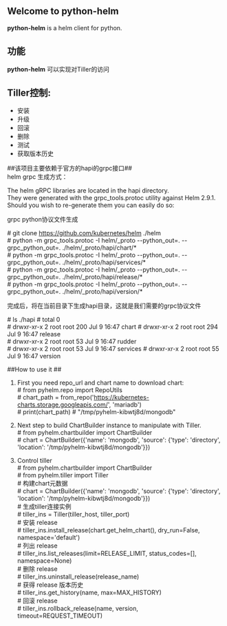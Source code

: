 ## Welcome to python-helm ###

**python-helm** is a helm client for python.

## 功能 ##

**python-helm** 可以实现对Tiller的访问

**Tiller控制:**  
--
- 安装  
- 升级  
- 回滚  
- 删除  
- 测试 
- 获取版本历史 

##该项目主要依赖于官方的hapi的grpc接口##  
helm grpc 生成方式：  

The helm gRPC libraries are located in the hapi directory.  
They were generated with the grpc_tools.protoc utility against Helm 2.9.1.   
Should you wish to re-generate them you can easily do so:  

grpc python协议文件生成  

\# git clone https://github.com/kubernetes/helm ./helm  
\# python -m grpc_tools.protoc -I helm/_proto --python_out=. --grpc_python_out=. ./helm/_proto/hapi/chart/*  
\# python -m grpc_tools.protoc -I helm/_proto --python_out=. --grpc_python_out=. ./helm/_proto/hapi/services/*  
\# python -m grpc_tools.protoc -I helm/_proto --python_out=. --grpc_python_out=. ./helm/_proto/hapi/release/*  
\# python -m grpc_tools.protoc -I helm/_proto --python_out=. --grpc_python_out=. ./helm/_proto/hapi/version/*  

完成后，将在当前目录下生成hapi目录，这就是我们需要的grpc协议文件  

\# ls ./hapi
\# total 0   
\# drwxr-xr-x 2 root root 200 Jul 9 16:47 chart
\# drwxr-xr-x 2 root root 294 Jul 9 16:47 release  
\# drwxr-xr-x 2 root root 53 Jul 9 16:47 rudder  
\# drwxr-xr-x 2 root root 53 Jul 9 16:47 services
\# drwxr-xr-x 2 root root 55 Jul 9 16:47 version

##How to use it ##

1. First you need repo_url and chart name to download chart:  
   \# from pyhelm.repo import RepoUtils  
   \# chart_path = from_repo('https://kubernetes-charts.storage.googleapis.com/', 'mariadb')  
   \# print(chart_path)
   \# "/tmp/pyhelm-kibwtj8d/mongodb"  

2. Next step to build ChartBuilder instance to manipulate with Tiller.  
   \# from pyhelm.chartbuilder import ChartBuilder  
   \# chart = ChartBuilder({'name': 'mongodb', 'source': {'type': 'directory', 'location': '/tmp/pyhelm-kibwtj8d/mongodb'}})   
 
3. Control tiller  
   \# from pyhelm.chartbuilder import ChartBuilder  
   \# from pyhelm.tiller import Tiller  
   \# 构建chart元数据  
   \# chart = ChartBuilder({'name': 'mongodb', 'source': {'type': 'directory', 'location': '/tmp/pyhelm-kibwtj8d/mongodb'}})  
   \# 生成tiller连接实例  
   \# tiller_ins = Tiller(tiller_host, tiller_port)  
   \# 安装 release  
   \# tiller_ins.install_release(chart.get_helm_chart(), dry_run=False, namespace='default')  
   \# 列出 release  
   \# tiller_ins.list_releases(limit=RELEASE_LIMIT, status_codes=[], namespace=None)  
   \# 删除 release  
   \# tiller_ins.uninstall_release(release_name)  
   \# 获得 release 版本历史  
   \# tiller_ins.get_history(name, max=MAX_HISTORY)  
   \# 回滚 release  
   \# tiller_ins.rollback_release(name, version, timeout=REQUEST_TIMEOUT)
